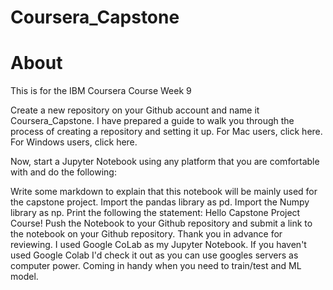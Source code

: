 # Coursera_Capstone

# About

This is for the IBM Coursera Course Week 9 


Create a new repository on your Github account and name it Coursera_Capstone. I have prepared a guide to walk you through the process of creating a repository and setting it up. For Mac users, click here. For Windows users, click here.

Now, start a Jupyter Notebook using any platform that you are comfortable with and do the following:

Write some markdown to explain that this notebook will be mainly used for the capstone project.
Import the pandas library as pd.
Import the Numpy library as np.
Print the following the statement: Hello Capstone Project Course!
Push the Notebook to your Github repository and submit a link to the notebook on your Github repository.
Thank you in advance for reviewing. I used Google CoLab as my Jupyter Notebook. If you haven't used Google Colab I'd check it out as you can use googles servers as computer power. Coming in handy when you need to train/test and ML model. 
